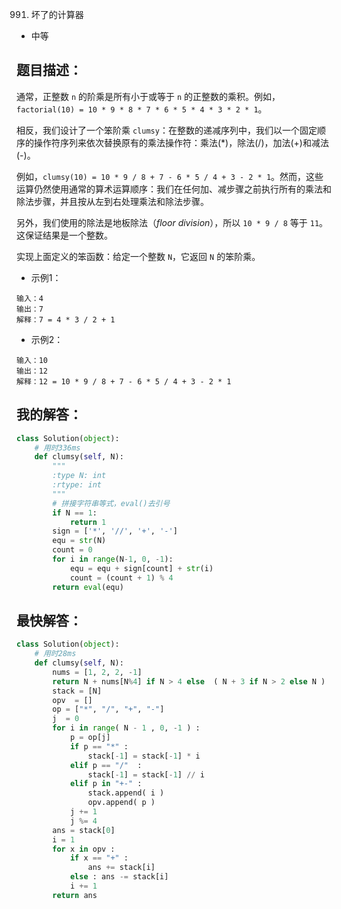 991. 坏了的计算器

- 中等

## 题目描述：
通常，正整数 `n` 的阶乘是所有小于或等于 `n` 的正整数的乘积。例如，`factorial(10) = 10 * 9 * 8 * 7 * 6 * 5 * 4 * 3 * 2 * 1`。

相反，我们设计了一个笨阶乘 `clumsy`：在整数的递减序列中，我们以一个固定顺序的操作符序列来依次替换原有的乘法操作符：乘法(\*)，除法(/)，加法(+)和减法(-)。

例如，`clumsy(10) = 10 * 9 / 8 + 7 - 6 * 5 / 4 + 3 - 2 * 1`。然而，这些运算仍然使用通常的算术运算顺序：我们在任何加、减步骤之前执行所有的乘法和除法步骤，并且按从左到右处理乘法和除法步骤。

另外，我们使用的除法是地板除法（*floor division*），所以 `10 * 9 / 8` 等于 `11`。这保证结果是一个整数。

实现上面定义的笨函数：给定一个整数 `N`，它返回 `N` 的笨阶乘。

- 示例1：
```
输入：4
输出：7
解释：7 = 4 * 3 / 2 + 1
```

- 示例2：
```
输入：10
输出：12
解释：12 = 10 * 9 / 8 + 7 - 6 * 5 / 4 + 3 - 2 * 1
```

## 我的解答：
``` python
class Solution(object):
    # 用时336ms
    def clumsy(self, N):
        """
        :type N: int
        :rtype: int
        """
        # 拼接字符串等式，eval()去引号
        if N == 1:
            return 1
        sign = ['*', '//', '+', '-']
        equ = str(N)
        count = 0
        for i in range(N-1, 0, -1):
            equ = equ + sign[count] + str(i)
            count = (count + 1) % 4
        return eval(equ)
```

## 最快解答：
``` python
class Solution(object):
    # 用时28ms
    def clumsy(self, N):
        nums = [1, 2, 2, -1]
        return N + nums[N%4] if N > 4 else  ( N + 3 if N > 2 else N )
        stack = [N]
        opv  = []
        op = ["*", "/", "+", "-"]
        j  = 0
        for i in range( N - 1 , 0, -1 ) :
            p = op[j]
            if p == "*" :
                stack[-1] = stack[-1] * i
            elif p == "/"  :
                stack[-1] = stack[-1] // i
            elif p in "+-" :
                stack.append( i )
                opv.append( p )
            j += 1
            j %= 4
        ans = stack[0]
        i = 1
        for x in opv :
            if x == "+" :
                ans += stack[i]
            else : ans -= stack[i]
            i += 1       
        return ans
```
